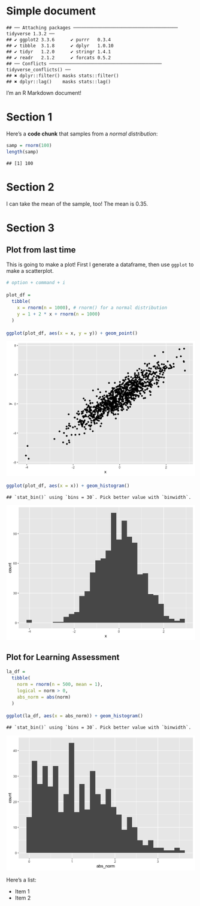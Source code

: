 Simple document
================

    ## ── Attaching packages ─────────────────────────────────────── tidyverse 1.3.2 ──
    ## ✔ ggplot2 3.3.6      ✔ purrr   0.3.4 
    ## ✔ tibble  3.1.8      ✔ dplyr   1.0.10
    ## ✔ tidyr   1.2.0      ✔ stringr 1.4.1 
    ## ✔ readr   2.1.2      ✔ forcats 0.5.2 
    ## ── Conflicts ────────────────────────────────────────── tidyverse_conflicts() ──
    ## ✖ dplyr::filter() masks stats::filter()
    ## ✖ dplyr::lag()    masks stats::lag()

I’m an R Markdown document!

# Section 1

Here’s a **code chunk** that samples from a *normal distribution*:

``` r
samp = rnorm(100)
length(samp)
```

    ## [1] 100

# Section 2

I can take the mean of the sample, too! The mean is 0.35.

# Section 3

## Plot from last time

This is going to make a plot! First I generate a dataframe, then use
`ggplot` to make a scatterplot.

``` r
# option + command + i

plot_df =
  tibble(
    x = rnorm(n = 1000), # rnorm() for a normal distribution
    y = 1 + 2 * x + rnorm(n = 1000)
  )

ggplot(plot_df, aes(x = x, y = y)) + geom_point()
```

![](template_files/figure-gfm/chunk_scatterplot-1.png)<!-- -->

``` r
ggplot(plot_df, aes(x = x)) + geom_histogram()
```

    ## `stat_bin()` using `bins = 30`. Pick better value with `binwidth`.

![](template_files/figure-gfm/chunk_histogram-1.png)<!-- -->

## Plot for Learning Assessment

``` r
la_df =
  tibble(
    norm = rnorm(n = 500, mean = 1),
    logical = norm > 0,
    abs_norm = abs(norm)
  )

ggplot(la_df, aes(x = abs_norm)) + geom_histogram()
```

    ## `stat_bin()` using `bins = 30`. Pick better value with `binwidth`.

![](template_files/figure-gfm/learning_assessment_1-1.png)<!-- -->

Here’s a list:

-   Item 1
-   Item 2
